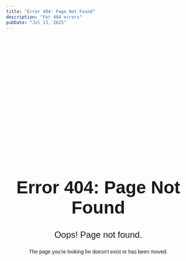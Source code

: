 ```yaml
---
title: "Error 404: Page Not Found"
description: "For 404 errors"
pubDate: "Jul 13, 2025"
---
```


<div style="text-align: center; font-family: sans-serif; margin-top: 10vh;">
  <h1 style="font-size: 3rem;">Error 404: Page Not Found</h1>
  <p style="font-size: 1.5rem;">Oops! Page not found.</p>
  <p>The page you’re looking for doesn’t exist or has been moved.</p>
</div>